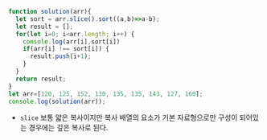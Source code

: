```js
function solution(arr){
  let sort = arr.slice().sort((a,b)=>a-b);
  let result = [];
  for(let i=0; i<arr.length; i++) {
    console.log(arr[i],sort[i])
    if(arr[i] !== sort[i]) {
      result.push(i+1);
    }
  }
  return result;
}
let arr=[120, 125, 152, 130, 135, 135, 143, 127, 160];
console.log(solution(arr));
```

* `slice` 보통 얇은 복사이지만 복사 배열의 요소가 기본 자료형으로만 구성이 되어있는 경우에는 깊은 복사로 된다. 